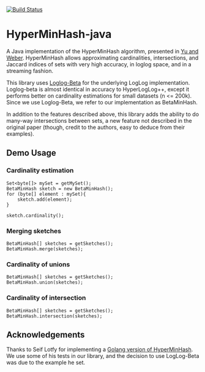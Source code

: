 [![Build Status](https://travis-ci.org/LiveRamp/HyperMinHash-java.svg?branch=master)](https://travis-ci.org/LiveRamp/HyperMinHash-java)

# HyperMinHash-java
A Java implementation of the HyperMinHash algorithm, presented in [Yu and Weber](https://arxiv.org/pdf/1710.08436.pdf). HyperMinHash allows approximating cardinalities, intersections, and Jaccard indices of sets with very high accuracy, in loglog space, and in a streaming fashion. 

This library uses [Loglog-Beta](https://arxiv.org/pdf/1612.02284.pdf) for the underlying LogLog implementation. Loglog-beta is almost identical in accuracy to HyperLogLog++, except it performs better on cardinality estimations for small datasets (n <= 200k). Since we use Loglog-Beta, we refer to our implementation as BetaMinHash.

In addition to the features described above, this library adds the ability to do many-way intersections between sets, a new feature not described in the original paper (though, credit to the authors, easy to deduce from their examples).

## Demo Usage

### Cardinality estimation
```
Set<byte[]> mySet = getMySet();
BetaMinHash sketch = new BetaMinHash();
for (byte[] element : mySet){
    sketch.add(element);
}

sketch.cardinality(); 
``` 


### Merging sketches 
```
BetaMinHash[] sketches = getSketches();
BetaMinHash.merge(sketches); 
``` 

### Cardinality of unions
```
BetaMinHash[] sketches = getSketches();
BetaMinHash.union(sketches);
``` 

### Cardinality of intersection
```
BetaMinHash[] sketches = getSketches();
BetaMinHash.intersection(sketches);
``` 

## Acknowledgements
Thanks to Seif Lotfy for implementing a [Golang version of HyperMinHash](http://github.com/axiomhq/hyperminhash). We use some of his tests in our library, and the decision to use LogLog-Beta was due to the example he set. 
